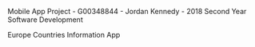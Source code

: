 Mobile App Project - G00348844 - Jordan Kennedy - 2018 Second Year Software Development

Europe Countries Information App
